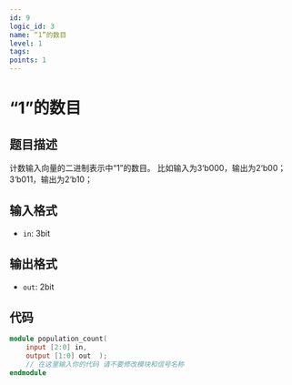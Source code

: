 ```yaml
---
id: 9
logic_id: 3
name: “1”的数目
level: 1
tags:
points: 1
---
```


# “1”的数目

## 题目描述
计数输入向量的二进制表示中“1”的数目。
比如输入为3‘b000，输出为2‘b00；3‘b011，输出为2‘b10；

## 输入格式
- `in`: 3bit

## 输出格式
- `out`: 2bit

## 代码
```verilog
module population_count( 
    input [2:0] in, 
    output [1:0] out  );
    // 在这里输入你的代码 请不要修改模块和信号名称
endmodule
```
